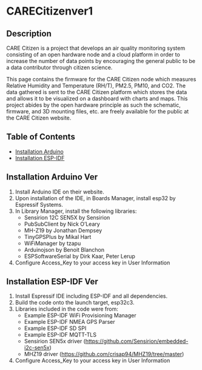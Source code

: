 # CARECitizenver1

## Description
CARE Citizen is a project that develops an air quality monitoring system consisting of an open hardware node and a cloud platform in order to increase the number of data points by encouraging the general public to be a data contributor through citizen science. 

This page contains the firmware for the CARE Citizen node which measures Relative Humidity and Temperature (RH/T), PM2.5, PM10, and CO2. The data gathered is sent to the CARE Citizen platform which stores the data and allows it to be visualized on a dashboard with charts and maps. This project abides by the open hardware principle as such the schematic, firmware, and 3D mounting files, etc. are freely available for the public at the CARE Citizen website.

## Table of Contents
- [Installation Arduino](#installation-arduino-ver)
- [Installation ESP-IDF](#installation-esp-idf-ver)


## Installation Arduino Ver

1. Install Arduino IDE on their website.
2. Upon installation of the IDE, in Boards Manager, install esp32 by Espressif Systems.
3. In Library Manager, install the following libraries:
   - Sensirion 12C SEN5X by Sensirion
   - PubSubClient by Nick O’Leary
   - MH-Z19 by Jonathan Dempsey
   - TinyGPSPlus by Mikal Hart
   - WiFiManager by tzapu
   - Arduinojson by Benoit Blanchon
   - ESPSoftwareSerial by Dirk Kaar, Peter Lerup
4. Configure Access_Key to your access key in User Information

## Installation ESP-IDF Ver
1. Install Espressif IDE including ESP-IDF and all dependencies.
2. Build the code onto the launch target, esp32c3.
3. Libraries included in the code were from:
   - Example ESP-IDF WiFi Provisioning Manager
   - Example ESP-IDF NMEA GPS Parser
   - Example ESP-IDF SD SPI
   - Example ESP-IDF MQTT-TLS
   - Sensirion SEN5x driver (https://github.com/Sensirion/embedded-i2c-sen5x)
   - MHZ19 driver (https://github.com/crisap94/MHZ19/tree/master)
4. Configure Access_Key to your access key in User Information

